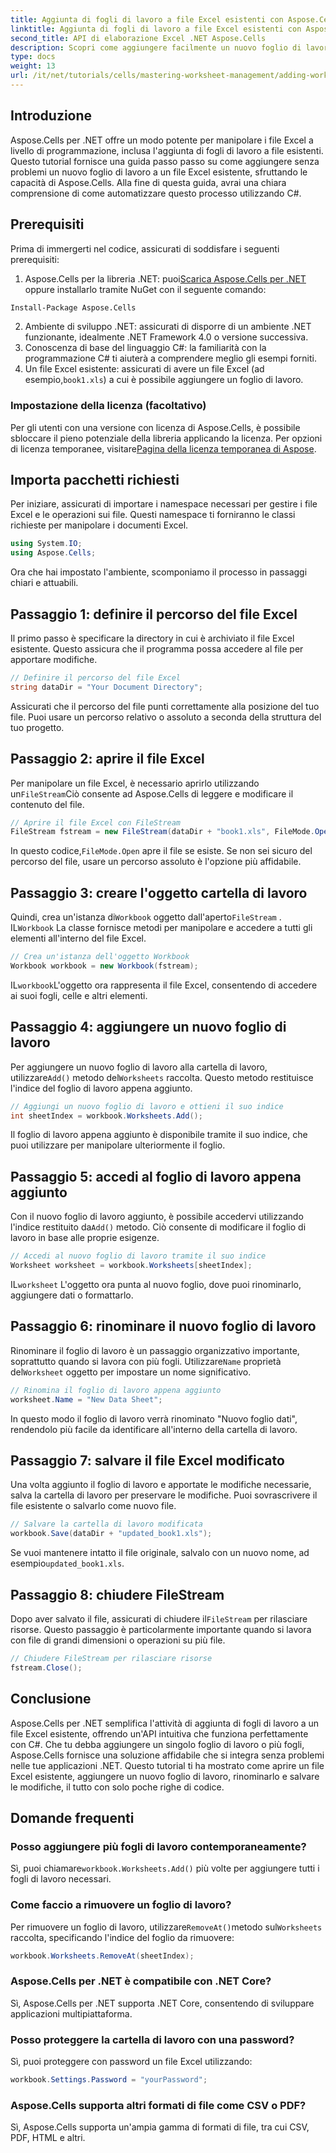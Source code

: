 ```yaml
---
title: Aggiunta di fogli di lavoro a file Excel esistenti con Aspose.Cells
linktitle: Aggiunta di fogli di lavoro a file Excel esistenti con Aspose.Cells
second_title: API di elaborazione Excel .NET Aspose.Cells
description: Scopri come aggiungere facilmente un nuovo foglio di lavoro a un file Excel esistente in .NET usando Aspose.Cells. Questa guida passo passo copre tutto, dalla configurazione dell'ambiente al salvataggio del file Excel modificato.
type: docs
weight: 13
url: /it/net/tutorials/cells/mastering-worksheet-management/adding-worksheets-to-existing-excel-file/
---
```

## Introduzione

Aspose.Cells per .NET offre un modo potente per manipolare i file Excel a livello di programmazione, inclusa l'aggiunta di fogli di lavoro a file esistenti. Questo tutorial fornisce una guida passo passo su come aggiungere senza problemi un nuovo foglio di lavoro a un file Excel esistente, sfruttando le capacità di Aspose.Cells. Alla fine di questa guida, avrai una chiara comprensione di come automatizzare questo processo utilizzando C#.

## Prerequisiti

Prima di immergerti nel codice, assicurati di soddisfare i seguenti prerequisiti:

1.  Aspose.Cells per la libreria .NET: puoi[Scarica Aspose.Cells per .NET](https://releases.aspose.com/cells/net/) oppure installarlo tramite NuGet con il seguente comando:
   ```bash
   Install-Package Aspose.Cells
   ```
2. Ambiente di sviluppo .NET: assicurati di disporre di un ambiente .NET funzionante, idealmente .NET Framework 4.0 o versione successiva.
3. Conoscenza di base del linguaggio C#: la familiarità con la programmazione C# ti aiuterà a comprendere meglio gli esempi forniti.
4.  Un file Excel esistente: assicurati di avere un file Excel (ad esempio,`book1.xls`) a cui è possibile aggiungere un foglio di lavoro.

### Impostazione della licenza (facoltativo)

 Per gli utenti con una versione con licenza di Aspose.Cells, è possibile sbloccare il pieno potenziale della libreria applicando la licenza. Per opzioni di licenza temporanee, visitare[Pagina della licenza temporanea di Aspose](https://purchase.aspose.com/temporary-license/).

## Importa pacchetti richiesti

Per iniziare, assicurati di importare i namespace necessari per gestire i file Excel e le operazioni sui file. Questi namespace ti forniranno le classi richieste per manipolare i documenti Excel.

```csharp
using System.IO;
using Aspose.Cells;
```

Ora che hai impostato l'ambiente, scomponiamo il processo in passaggi chiari e attuabili.

## Passaggio 1: definire il percorso del file Excel

Il primo passo è specificare la directory in cui è archiviato il file Excel esistente. Questo assicura che il programma possa accedere al file per apportare modifiche.

```csharp
// Definire il percorso del file Excel
string dataDir = "Your Document Directory";
```

Assicurati che il percorso del file punti correttamente alla posizione del tuo file. Puoi usare un percorso relativo o assoluto a seconda della struttura del tuo progetto.

## Passaggio 2: aprire il file Excel

 Per manipolare un file Excel, è necessario aprirlo utilizzando un`FileStream`Ciò consente ad Aspose.Cells di leggere e modificare il contenuto del file.

```csharp
// Aprire il file Excel con FileStream
FileStream fstream = new FileStream(dataDir + "book1.xls", FileMode.Open);
```

 In questo codice,`FileMode.Open` apre il file se esiste. Se non sei sicuro del percorso del file, usare un percorso assoluto è l'opzione più affidabile.

## Passaggio 3: creare l'oggetto cartella di lavoro

 Quindi, crea un'istanza di`Workbook` oggetto dall'aperto`FileStream` . IL`Workbook` La classe fornisce metodi per manipolare e accedere a tutti gli elementi all'interno del file Excel.

```csharp
// Crea un'istanza dell'oggetto Workbook
Workbook workbook = new Workbook(fstream);
```

 IL`workbook`L'oggetto ora rappresenta il file Excel, consentendo di accedere ai suoi fogli, celle e altri elementi.

## Passaggio 4: aggiungere un nuovo foglio di lavoro

 Per aggiungere un nuovo foglio di lavoro alla cartella di lavoro, utilizzare`Add()` metodo del`Worksheets` raccolta. Questo metodo restituisce l'indice del foglio di lavoro appena aggiunto.

```csharp
// Aggiungi un nuovo foglio di lavoro e ottieni il suo indice
int sheetIndex = workbook.Worksheets.Add();
```

Il foglio di lavoro appena aggiunto è disponibile tramite il suo indice, che puoi utilizzare per manipolare ulteriormente il foglio.

## Passaggio 5: accedi al foglio di lavoro appena aggiunto

 Con il nuovo foglio di lavoro aggiunto, è possibile accedervi utilizzando l'indice restituito da`Add()` metodo. Ciò consente di modificare il foglio di lavoro in base alle proprie esigenze.

```csharp
// Accedi al nuovo foglio di lavoro tramite il suo indice
Worksheet worksheet = workbook.Worksheets[sheetIndex];
```

 IL`worksheet` L'oggetto ora punta al nuovo foglio, dove puoi rinominarlo, aggiungere dati o formattarlo.

## Passaggio 6: rinominare il nuovo foglio di lavoro

 Rinominare il foglio di lavoro è un passaggio organizzativo importante, soprattutto quando si lavora con più fogli. Utilizzare`Name` proprietà del`Worksheet` oggetto per impostare un nome significativo.

```csharp
// Rinomina il foglio di lavoro appena aggiunto
worksheet.Name = "New Data Sheet";
```

In questo modo il foglio di lavoro verrà rinominato "Nuovo foglio dati", rendendolo più facile da identificare all'interno della cartella di lavoro.

## Passaggio 7: salvare il file Excel modificato

Una volta aggiunto il foglio di lavoro e apportate le modifiche necessarie, salva la cartella di lavoro per preservare le modifiche. Puoi sovrascrivere il file esistente o salvarlo come nuovo file.

```csharp
// Salvare la cartella di lavoro modificata
workbook.Save(dataDir + "updated_book1.xls");
```

 Se vuoi mantenere intatto il file originale, salvalo con un nuovo nome, ad esempio`updated_book1.xls`.

## Passaggio 8: chiudere FileStream

 Dopo aver salvato il file, assicurati di chiudere il`FileStream` per rilasciare risorse. Questo passaggio è particolarmente importante quando si lavora con file di grandi dimensioni o operazioni su più file.

```csharp
// Chiudere FileStream per rilasciare risorse
fstream.Close();
```

## Conclusione

Aspose.Cells per .NET semplifica l'attività di aggiunta di fogli di lavoro a un file Excel esistente, offrendo un'API intuitiva che funziona perfettamente con C#. Che tu debba aggiungere un singolo foglio di lavoro o più fogli, Aspose.Cells fornisce una soluzione affidabile che si integra senza problemi nelle tue applicazioni .NET. Questo tutorial ti ha mostrato come aprire un file Excel esistente, aggiungere un nuovo foglio di lavoro, rinominarlo e salvare le modifiche, il tutto con solo poche righe di codice.

## Domande frequenti

### Posso aggiungere più fogli di lavoro contemporaneamente?

 Sì, puoi chiamare`workbook.Worksheets.Add()` più volte per aggiungere tutti i fogli di lavoro necessari.

### Come faccio a rimuovere un foglio di lavoro?

 Per rimuovere un foglio di lavoro, utilizzare`RemoveAt()`metodo sul`Worksheets` raccolta, specificando l'indice del foglio da rimuovere:
```csharp
workbook.Worksheets.RemoveAt(sheetIndex);
```

### Aspose.Cells per .NET è compatibile con .NET Core?

Sì, Aspose.Cells per .NET supporta .NET Core, consentendo di sviluppare applicazioni multipiattaforma.

### Posso proteggere la cartella di lavoro con una password?

Sì, puoi proteggere con password un file Excel utilizzando:
```csharp
workbook.Settings.Password = "yourPassword";
```

### Aspose.Cells supporta altri formati di file come CSV o PDF?
Sì, Aspose.Cells supporta un'ampia gamma di formati di file, tra cui CSV, PDF, HTML e altri.